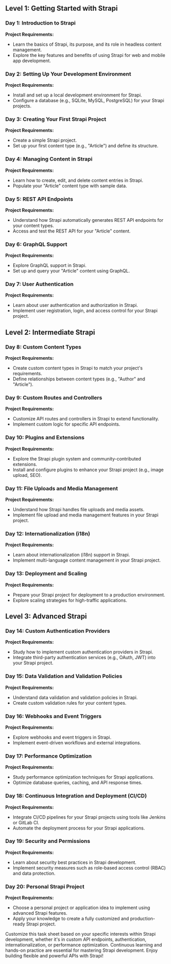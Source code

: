 ## Level 1: Getting Started with Strapi

### Day 1: Introduction to Strapi

**Project Requirements:**
- Learn the basics of Strapi, its purpose, and its role in headless content management.
- Explore the key features and benefits of using Strapi for web and mobile app development.

### Day 2: Setting Up Your Development Environment

**Project Requirements:**
- Install and set up a local development environment for Strapi.
- Configure a database (e.g., SQLite, MySQL, PostgreSQL) for your Strapi projects.

### Day 3: Creating Your First Strapi Project

**Project Requirements:**
- Create a simple Strapi project.
- Set up your first content type (e.g., "Article") and define its structure.

### Day 4: Managing Content in Strapi

**Project Requirements:**
- Learn how to create, edit, and delete content entries in Strapi.
- Populate your "Article" content type with sample data.

### Day 5: REST API Endpoints

**Project Requirements:**
- Understand how Strapi automatically generates REST API endpoints for your content types.
- Access and test the REST API for your "Article" content.

### Day 6: GraphQL Support

**Project Requirements:**
- Explore GraphQL support in Strapi.
- Set up and query your "Article" content using GraphQL.

### Day 7: User Authentication

**Project Requirements:**
- Learn about user authentication and authorization in Strapi.
- Implement user registration, login, and access control for your Strapi project.

## Level 2: Intermediate Strapi

### Day 8: Custom Content Types

**Project Requirements:**
- Create custom content types in Strapi to match your project's requirements.
- Define relationships between content types (e.g., "Author" and "Article").

### Day 9: Custom Routes and Controllers

**Project Requirements:**
- Customize API routes and controllers in Strapi to extend functionality.
- Implement custom logic for specific API endpoints.

### Day 10: Plugins and Extensions

**Project Requirements:**
- Explore the Strapi plugin system and community-contributed extensions.
- Install and configure plugins to enhance your Strapi project (e.g., image upload, SEO).

### Day 11: File Uploads and Media Management

**Project Requirements:**
- Understand how Strapi handles file uploads and media assets.
- Implement file upload and media management features in your Strapi project.

### Day 12: Internationalization (i18n)

**Project Requirements:**
- Learn about internationalization (i18n) support in Strapi.
- Implement multi-language content management in your Strapi project.

### Day 13: Deployment and Scaling

**Project Requirements:**
- Prepare your Strapi project for deployment to a production environment.
- Explore scaling strategies for high-traffic applications.

## Level 3: Advanced Strapi

### Day 14: Custom Authentication Providers

**Project Requirements:**
- Study how to implement custom authentication providers in Strapi.
- Integrate third-party authentication services (e.g., OAuth, JWT) into your Strapi project.

### Day 15: Data Validation and Validation Policies

**Project Requirements:**
- Understand data validation and validation policies in Strapi.
- Create custom validation rules for your content types.

### Day 16: Webhooks and Event Triggers

**Project Requirements:**
- Explore webhooks and event triggers in Strapi.
- Implement event-driven workflows and external integrations.

### Day 17: Performance Optimization

**Project Requirements:**
- Study performance optimization techniques for Strapi applications.
- Optimize database queries, caching, and API response times.

### Day 18: Continuous Integration and Deployment (CI/CD)

**Project Requirements:**
- Integrate CI/CD pipelines for your Strapi projects using tools like Jenkins or GitLab CI.
- Automate the deployment process for your Strapi applications.

### Day 19: Security and Permissions

**Project Requirements:**
- Learn about security best practices in Strapi development.
- Implement security measures such as role-based access control (RBAC) and data protection.

### Day 20: Personal Strapi Project

**Project Requirements:**
- Choose a personal project or application idea to implement using advanced Strapi features.
- Apply your knowledge to create a fully customized and production-ready Strapi project.

Customize this task sheet based on your specific interests within Strapi development, whether it's in custom API endpoints, authentication, internationalization, or performance optimization. Continuous learning and hands-on practice are essential for mastering Strapi development. Enjoy building flexible and powerful APIs with Strapi!
